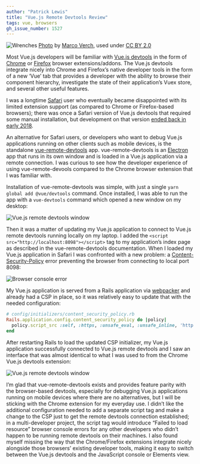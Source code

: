 ```yaml
---
author: "Patrick Lewis"
title: "Vue.js Remote Devtools Review"
tags: vue, browsers
gh_issue_number: 1527
---
```


<img src="/blog/2019/06/01/vue-remote-devtools-review/banner.jpg" alt="Wrenches" /> [Photo](https://flic.kr/p/DsF7MA) by [Marco Verch](https://www.flickr.com/photos/30478819@N08/), used under [CC BY 2.0](https://creativecommons.org/licenses/by/2.0/)

Most Vue.js developers will be familiar with [Vue.js devtools](https://github.com/vuejs/vue-devtools) in the form of [Chrome](https://chrome.google.com/webstore/detail/vuejs-devtools/nhdogjmejiglipccpnnnanhbledajbpd) or [Firefox](https://addons.mozilla.org/en-US/firefox/addon/vue-js-devtools/) browser extensions/addons. The Vue.js devtools integrate nicely into Chrome and Firefox’s native developer tools in the form of a new ‘Vue’ tab that provides a developer with the ability to browse their component hierarchy, investigate the state of their application’s Vuex store, and several other useful features.

I was a longtime [Safari](https://www.apple.com/safari/) user who eventually became disappointed with its limited extension support (as compared to Chrome or Firefox-based browsers); there was once a Safari version of Vue.js devtools that required some manual installation, but development on that version [ended back in early 2018](https://github.com/vuejs/vue-devtools/issues/632#issuecomment-373657010).

An alternative for Safari users, or developers who want to debug Vue.js applications running on other clients such as mobile devices, is the standalone [vue-remote-devtools](https://github.com/vuejs/vue-devtools/blob/master/shells/electron/README.md) app. vue-remote-devtools is an [Electron](https://electronjs.org/) app that runs in its own window and is loaded in a Vue.js application via a remote connection. I was curious to see how the developer experience of using vue-remote-devools compared to the Chrome browser extension that I was familiar with.

Installation of vue-remote-devtools was simple, with just a single `yarn global add @vue/devtools` command. Once installed, I was able to run the app with a `vue-devtools` command which opened a new window on my desktop:

<img src="/blog/2019/06/01/vue-remote-devtools-review/vue-devtools-0.png" alt="Vue.js remote devtools window" />

Then it was a matter of updating my Vue.js application to connect to Vue.js remote devtools running locally on my laptop. I added the `<script src="http://localhost:8098"></script>` tag to my application’s index page as described in the vue-remote-devtools documentation. When I loaded my Vue.js application in Safari I was confronted with a new problem: a [Content-Security-Policy](https://content-security-policy.com/) error preventing the browser from connecting to local port 8098:

<img src="/blog/2019/06/01/vue-remote-devtools-review/vue-devtools-1.png" alt="Browser console error" />

My Vue.js application is served from a Rails application via [webpacker](https://github.com/rails/webpacker) and already had a CSP in place, so it was relatively easy to update that with the needed configuration:

```ruby
# config/initializers/content_security_policy.rb
Rails.application.config.content_security_policy do |policy|
  policy.script_src :self, :https, :unsafe_eval, :unsafe_inline, 'http://localhost:8098'
end
```

After restarting Rails to load the updated CSP initializer, my Vue.js application successfully connected to Vue.js remote devtools and I saw an interface that was almost identical to what I was used to from the Chrome Vue.js devtools extension:

<img src="/blog/2019/06/01/vue-remote-devtools-review/vue-devtools-2.png" alt="Vue.js remote devtools window" />

I’m glad that vue-remote-devtools exists and provides feature parity with the browser-based devtools, especially for debugging Vue.js applications running on mobile devices where there are no alternatives, but I will be sticking with the Chrome extension for my everyday use. I didn’t like the additional configuration needed to add a separate script tag and make a change to the CSP just to get the remote devtools connection established; in a multi-developer project, the script tag would introduce “Failed to load resource” browser console errors for any other developers who didn’t happen to be running remote devtools on their machines. I also found myself missing the way that the Chrome/Firefox extensions integrate nicely alongside those browsers’ existing developer tools, making it easy to switch between the Vue.js devtools and the JavaScript console or Elements view.

